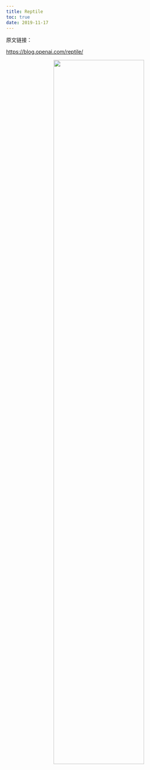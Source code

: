 ```yaml
---
title: Reptile
toc: true
date: 2019-11-17
---
```


原文链接：

https://blog.openai.com/reptile/



<p align="center">
    <img width="70%" height="70%" src="http://images.iterate.site/blog/image/20191101/zlQCQ1fwSwyU.png?imageslim">
</p>
